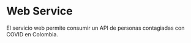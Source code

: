# Web Service

El servicio web permite consumir un API de personas contagiadas con COVID en Colombia.
